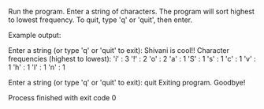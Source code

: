 Run the program.
Enter a string of characters.
The program will sort highest to lowest frequency.
To quit, type 'q' or 'quit', then enter.

Example output:

Enter a string (or type 'q' or 'quit' to exit): Shivani is cool!!
Character frequencies (highest to lowest):
'i' : 3
'!' : 2
'o' : 2
'a' : 1
'S' : 1
's' : 1
'c' : 1
'v' : 1
'h' : 1
'l' : 1
'n' : 1

Enter a string (or type 'q' or 'quit' to exit): quit
Exiting program. Goodbye!

Process finished with exit code 0

